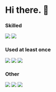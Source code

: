 # Hi there. 👋

### Skilled

<img src="https://img.shields.io/badge/JAVA-007396?style=flat-squar&logo=java&logoColor=white"> <img src="https://img.shields.io/badge/JavaScript-F7DF1E?style=flat-square&logo=JavaScript&logoColor=white">

### Used at least once
<img src="https://img.shields.io/badge/Solidity-363636?style=flat-square&logo=Solidity&logoColor=white"/> <img src="https://img.shields.io/badge/Kotlin-7F52FF?style=flat-square&logo=Kotlin&logoColor=white"/> <img src="https://img.shields.io/badge/c++-00599C?style=flat-square&logo=cplusplus&logoColor=white"/> 

### Other
<img src="https://img.shields.io/badge/aws-232F3E?style=flat-squar&logo=aws&logoColor=white"> <img src="https://img.shields.io/badge/MySQL-4479A1?style=flat-squar&logo=MySQL&logoColor=white"> <img src="https://img.shields.io/badge/github-181717?style=flat-squar&logo=github&logoColor=white"> 
